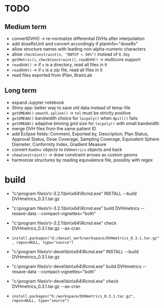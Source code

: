 # TODO
## Medium term

 * convertDVH() -> re-normalize differential DVHs after interpolation
 * add doseRxUnit and convert accordingly if planInfo="doseRx"
 * allow structure names with leading non-alpha-numeric characters
 * allow `checkConstraint(x, "DNTCP < 50%")` instead of `0.5Gy`
 * `getMetric()`, `checkConstraint()`, `readDVH()` -> multicore support
 * `readDVH()` -> if `x` is a directory, read all files in it
 * `readDVH()` -> if `x` is a zip file, read all files in it
 * read files exported from iPlan, BrainLab

## Long term

 * expand Jupyter notebook
 * Shiny app: better way to save old data instead of temp-file
 * `getDMEAN()` `smooth.spline()` -> `tol` must be strictly positive
 * `getDMEAN()` bandwidth choice for `locpoly()` when `dpill()` fails
 * `getDMEAN()` adaptive binning grid size for `locpoly()` with small bandwidth
 * merge DVH files from the same patient ID
 * add Eclipse fields: Comment, Exported by, Description, Plan Status, Approval Status, Dose Coverage, Sampling Coverage, Equivalent Sphere Diameter, Conformity Index, Gradient Measure
 * convert `RadOnc` objects to `DVHmetrics` objects and back
 * `showConstraint()` -> draw constraint arrows as custom geoms
 * harmonize structures by reading equivalence file, possibly with regex

# build
 * "c:\program files\r\r-3.2.1\bin\x64\Rcmd.exe" INSTALL --build DVHmetrics_0.3.1.tar.gz
 * "c:\program files\r\r-3.2.1\bin\x64\Rcmd.exe" build DVHmetrics --resave-data --compact-vignettes="both"
 * "c:\program files\r\r-3.2.1\bin\x64\Rcmd.exe" check DVHmetrics_0.3.1.tar.gz --as-cran
 * `install.packages("d:/daniel_work/workspace/DVHmetrics_0.3.1.tar.gz", repos=NULL, type="source")`

 * "c:\program files\r\r-devel\bin\x64\Rcmd.exe" INSTALL --build DVHmetrics_0.3.1.tar.gz
 * "c:\program files\r\r-devel\bin\x64\Rcmd.exe" build DVHmetrics --resave-data --compact-vignettes="both"
 * "c:\program files\r\r-devel\bin\x64\Rcmd.exe" check DVHmetrics_0.3.1.tar.gz --as-cran
 * `install.packages("h:/workspace/DVHmetrics_0.3.1.tar.gz", repos=NULL, type="source")`
